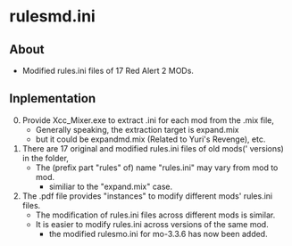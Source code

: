# rulesmd.ini

<!-- ## Description -->
## About
* Modified rules.ini files of 17 Red Alert 2 MODs.

## Inplementation
0. Provide Xcc_Mixer.exe to extract .ini for each mod from the .mix file,  
    * Generally speaking, the extraction target is expand.mix
    * but it could be expandmd.mix (Related to Yuri's Revenge), etc.
1. There are 17 original and modified rules.ini files of old mods(' versions) in the folder,  
    * The (prefix part "rules" of) name "rules.ini" may vary from mod to mod.
        * similiar to the "expand.mix" case.
2. The .pdf file provides "instances" to modify different mods' rules.ini files.
    * The modification of rules.ini files across different mods is similar.
    * It is easier to modify rules.ini across versions of the same mod.
        * the modified rulesmo.ini for mo-3.3.6 has now been added.

<!-- ## Software Architecture
Software architecture description

## Installation

1.  xxxx
2.  xxxx
3.  xxxx

## Instructions

1.  xxxx
2.  xxxx
3.  xxxx

## Contribution

1.  Fork the repository
2.  Create Feat_xxx branch
3.  Commit your code
4.  Create Pull Request


## Gitee Feature

1.  You can use Readme\_XXX.md to support different languages, such as Readme\_en.md, Readme\_zh.md
2.  Gitee blog [blog.gitee.com](https://blog.gitee.com)
3.  Explore open source project [https://gitee.com/explore](https://gitee.com/explore)
4.  The most valuable open source project [GVP](https://gitee.com/gvp)
5.  The manual of Gitee [https://gitee.com/help](https://gitee.com/help)
6.  The most popular members  [https://gitee.com/gitee-stars/](https://gitee.com/gitee-stars/) -->
